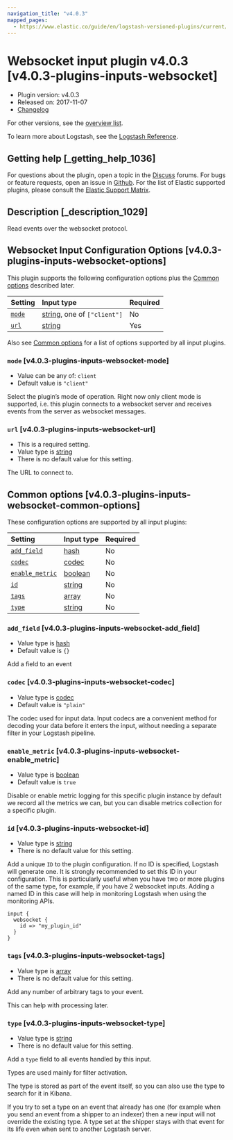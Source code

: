 ```yaml
---
navigation_title: "v4.0.3"
mapped_pages:
  - https://www.elastic.co/guide/en/logstash-versioned-plugins/current/v4.0.3-plugins-inputs-websocket.html
---
```


# Websocket input plugin v4.0.3 [v4.0.3-plugins-inputs-websocket]

* Plugin version: v4.0.3
* Released on: 2017-11-07
* [Changelog](https://github.com/logstash-plugins/logstash-input-websocket/blob/v4.0.3/CHANGELOG.md)

For other versions, see the [overview list](input-websocket-index.md).

To learn more about Logstash, see the [Logstash Reference](https://www.elastic.co/guide/en/logstash/current/index.html).

## Getting help [_getting_help_1036]

For questions about the plugin, open a topic in the [Discuss](http://discuss.elastic.co) forums. For bugs or feature requests, open an issue in [Github](https://github.com/logstash-plugins/logstash-input-websocket). For the list of Elastic supported plugins, please consult the [Elastic Support Matrix](https://www.elastic.co/support/matrix#matrix_logstash_plugins).

## Description [_description_1029]

Read events over the websocket protocol.

## Websocket Input Configuration Options [v4.0.3-plugins-inputs-websocket-options]

This plugin supports the following configuration options plus the [Common options](v4-0-3-plugins-inputs-websocket.md#v4.0.3-plugins-inputs-websocket-common-options) described later.

| Setting | Input type | Required |
| :- | :- | :- |
| [`mode`](v4-0-3-plugins-inputs-websocket.md#v4.0.3-plugins-inputs-websocket-mode) | [string](/lsr/value-types.md#string), one of `["client"]` | No |
| [`url`](v4-0-3-plugins-inputs-websocket.md#v4.0.3-plugins-inputs-websocket-url) | [string](/lsr/value-types.md#string) | Yes |

Also see [Common options](v4-0-3-plugins-inputs-websocket.md#v4.0.3-plugins-inputs-websocket-common-options) for a list of options supported by all input plugins.

### `mode` [v4.0.3-plugins-inputs-websocket-mode]

* Value can be any of: `client`
* Default value is `"client"`

Select the plugin’s mode of operation. Right now only client mode is supported, i.e. this plugin connects to a websocket server and receives events from the server as websocket messages.

### `url` [v4.0.3-plugins-inputs-websocket-url]

* This is a required setting.
* Value type is [string](/lsr/value-types.md#string)
* There is no default value for this setting.

The URL to connect to.

## Common options [v4.0.3-plugins-inputs-websocket-common-options]

These configuration options are supported by all input plugins:

| Setting | Input type | Required |
| :- | :- | :- |
| [`add_field`](v4-0-3-plugins-inputs-websocket.md#v4.0.3-plugins-inputs-websocket-add_field) | [hash](/lsr/value-types.md#hash) | No |
| [`codec`](v4-0-3-plugins-inputs-websocket.md#v4.0.3-plugins-inputs-websocket-codec) | [codec](/lsr/value-types.md#codec) | No |
| [`enable_metric`](v4-0-3-plugins-inputs-websocket.md#v4.0.3-plugins-inputs-websocket-enable_metric) | [boolean](/lsr/value-types.md#boolean) | No |
| [`id`](v4-0-3-plugins-inputs-websocket.md#v4.0.3-plugins-inputs-websocket-id) | [string](/lsr/value-types.md#string) | No |
| [`tags`](v4-0-3-plugins-inputs-websocket.md#v4.0.3-plugins-inputs-websocket-tags) | [array](/lsr/value-types.md#array) | No |
| [`type`](v4-0-3-plugins-inputs-websocket.md#v4.0.3-plugins-inputs-websocket-type) | [string](/lsr/value-types.md#string) | No |

### `add_field` [v4.0.3-plugins-inputs-websocket-add_field]

* Value type is [hash](/lsr/value-types.md#hash)
* Default value is `{}`

Add a field to an event

### `codec` [v4.0.3-plugins-inputs-websocket-codec]

* Value type is [codec](/lsr/value-types.md#codec)
* Default value is `"plain"`

The codec used for input data. Input codecs are a convenient method for decoding your data before it enters the input, without needing a separate filter in your Logstash pipeline.

### `enable_metric` [v4.0.3-plugins-inputs-websocket-enable_metric]

* Value type is [boolean](/lsr/value-types.md#boolean)
* Default value is `true`

Disable or enable metric logging for this specific plugin instance by default we record all the metrics we can, but you can disable metrics collection for a specific plugin.

### `id` [v4.0.3-plugins-inputs-websocket-id]

* Value type is [string](/lsr/value-types.md#string)
* There is no default value for this setting.

Add a unique `ID` to the plugin configuration. If no ID is specified, Logstash will generate one. It is strongly recommended to set this ID in your configuration. This is particularly useful when you have two or more plugins of the same type, for example, if you have 2 websocket inputs. Adding a named ID in this case will help in monitoring Logstash when using the monitoring APIs.

```
input {
  websocket {
    id => "my_plugin_id"
  }
}
```

### `tags` [v4.0.3-plugins-inputs-websocket-tags]

* Value type is [array](/lsr/value-types.md#array)
* There is no default value for this setting.

Add any number of arbitrary tags to your event.

This can help with processing later.

### `type` [v4.0.3-plugins-inputs-websocket-type]

* Value type is [string](/lsr/value-types.md#string)
* There is no default value for this setting.

Add a `type` field to all events handled by this input.

Types are used mainly for filter activation.

The type is stored as part of the event itself, so you can also use the type to search for it in Kibana.

If you try to set a type on an event that already has one (for example when you send an event from a shipper to an indexer) then a new input will not override the existing type. A type set at the shipper stays with that event for its life even when sent to another Logstash server.
